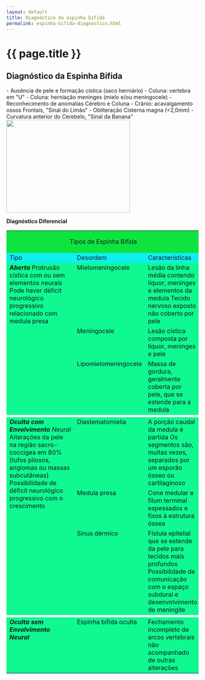 ```yaml
---
layout: default
title: Diagnóstico da espinha bífida
permalink: espinha-bifida-diagnostico.html
---
```


# {{ page.title }}

<h2>Diagnóstico da Espinha Bifida</h2>
- Ausência de pele e formação cística (saco herniário)
- Coluna: vertebra em "U"
- Coluna: herniação meninges (mielo e/ou meningocele)
- Reconhecimento de anomalias Cérebro e Coluna
- Crânio: acavalgamento ossos Frontais, "Sinal do Limão"
- Obliteração Cisterna magna (&lt;2,0mm)
- Curvatura anterior do Cerebelo, "Sinal da Banana"

<img src="http://www.espinhabifida.com/espinha-bifida-etiologia_clip_image002.jpg" alt="" width="324" height="243" />

<strong>Diagnóstico Diferencial</strong>
<table border="0" cellspacing="3" cellpadding="3">
<tbody>
<tr>
<td colspan="3" valign="top" bgcolor="# E4E4E4">
<p align="center">Tipos de Espinha Bífida</p>
</td>
</tr>
<tr>
<td valign="top" bgcolor="# EFEFEF">Tipo</td>
<td valign="top" bgcolor="# EFEFEF">Desordem</td>
<td valign="top" bgcolor="# EFEFEF">Características</td>
</tr>
<tr>
<td rowspan="3" valign="top" bgcolor="# F9F9F9"><em><strong>Aberta</strong></em><strong>
</strong>Protrusão cística com ou sem elementos neurais
Pode haver déficit neurológico progressivo relacionado com medula presa</td>
<td valign="top" bgcolor="# F9F9F9">Mielomeningocele</td>
<td valign="top" bgcolor="# F9F9F9">Lesão da linha média contendo líquor, meninges e elementos da medula
Tecido nervoso exposto não coberto por pele</td>
</tr>
<tr>
<td valign="top" bgcolor="# F9F9F9">Meningocele</td>
<td valign="top" bgcolor="# F9F9F9">Lesão cística composta por líquor, meninges e pele</td>
</tr>
<tr>
<td valign="top" bgcolor="# F9F9F9">Lipomielomeningocele</td>
<td valign="top" bgcolor="# F9F9F9">Massa de gordura, geralmente coberta por pele, que se estende para a medula</td>
</tr>
<tr>
<td colspan="3" valign="top"></td>
</tr>
<tr>
<td rowspan="3" valign="top" bgcolor="# F9F9F9"><em><strong>Oculta com Envolvimento</strong> Neural</em>
Alterações da pele na região sacro-coccígea em 80% (tufos pilosos, angiomas ou massas subcutâneas)
Possibilidade de déficit neurológico progressivo com o crescimento</td>
<td valign="top" bgcolor="# F9F9F9">Diastematomielia</td>
<td valign="top" bgcolor="# F9F9F9">A porção caudal da medula é partida
Os segmentos são, muitas vezes, separados por um esporão ósseo ou cartilaginoso</td>
</tr>
<tr>
<td valign="top" bgcolor="# F9F9F9">Medula presa</td>
<td valign="top" bgcolor="# F9F9F9">Cone medular e filum terminal espessados e fixos à estrutura óssea</td>
</tr>
<tr>
<td valign="top" bgcolor="# F9F9F9">Sinus dérmico</td>
<td valign="top" bgcolor="# F9F9F9">Fístula epitelial que se estende da pele para tecidos mais profundos
Possibilidade de comunicação com o espaço subdural e desenvolvimento de meningite</td>
</tr>
<tr>
<td colspan="3" valign="top"></td>
</tr>
<tr>
<td valign="top" bgcolor="# F9F9F9"><em><strong>Oculta sem Envolvimento Neural</strong></em></td>
<td valign="top" bgcolor="# F9F9F9">Espinha bífida oculta</td>
<td valign="top" bgcolor="# F9F9F9">Fechamento incompleto de arcos vertebrais não acompanhado de outras alterações</td>
</tr>
</tbody>
</table>